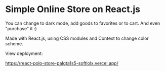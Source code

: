 # Simple Online Store on React.js

You can change to dark mode, add goods to favorites or to cart. And even "purchase" it :)

Made with React.js, using CSS modules and Context to change color scheme. 

View deployment:

https://react-polo-store-palgta1s5-softlolx.vercel.app/

